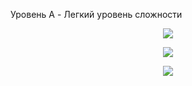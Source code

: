 Уровень A - Легкий уровень сложности

<p align="center">
  <img src="https://github.com/Macc0de/C_collection/assets/138070020/3ed7901e-aaf5-43c5-9139-25fc6a315a2f">
</p>

<p align="center">
  <img src="https://github.com/Macc0de/C_collection/assets/138070020/6371cbcb-6af7-4106-87ed-2ffa57787855">

<p align="center">
  <img src="https://github.com/Macc0de/C_collection/assets/138070020/97b2365b-afd7-4224-8fb0-bbd703045273">
</p>
